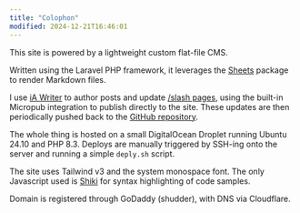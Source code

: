 ```yaml
---
title: "Colophon"
modified: 2024-12-21T16:46:01
---
```


This site is powered by a lightweight custom flat-file CMS.

Written using the Laravel PHP framework, it leverages the [Sheets](https://github.com/spatie/sheets) package to render Markdown files.

I use [iA Writer](https://ia.net/writer) to author posts and update [/slash pages](/slashes), using the built-in Micropub integration to publish directly to the site. These updates are then periodically pushed back to the [GitHub repository](https://github.com/theprivateer/blog).

The whole thing is hosted on a small DigitalOcean Droplet running Ubuntu 24.10 and PHP 8.3. Deploys are manually triggered by SSH-ing onto the server and running a simple `deply.sh` script.

The site uses Tailwind v3 and the system monospace font. The only Javascript used is [Shiki](https://github.com/shikijs/shiki) for syntax highlighting of code samples.

Domain is registered through GoDaddy (shudder), with DNS via Cloudflare.